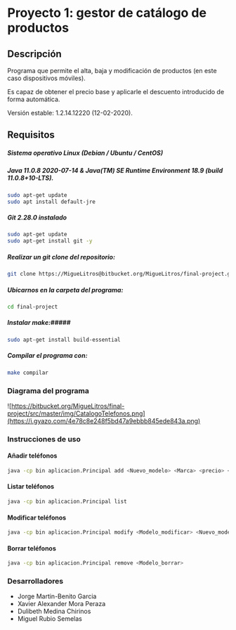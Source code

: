 # Proyecto 1: gestor de catálogo de productos

## Descripción
Programa que permite el alta, baja y modificación de productos (en este caso dispositivos móviles).

Es capaz de obtener el precio base y aplicarle el descuento introducido de forma automática.

Versión estable: 1.2.14.12220 (12-02-2020).


## Requisitos 
##### Sistema operativo Linux (Debian / Ubuntu / CentOS) #####
##### Java 11.0.8 2020-07-14 & Java(TM) SE Runtime Environment 18.9 (build 11.0.8+10-LTS). #####
```BASH
sudo apt-get update  
sudo apt install default-jre
```
##### Git  2.28.0 instalado #####
```BASH
sudo apt-get update  
sudo apt-get install git -y
```
##### Realizar un git clone del repositorio: #####
```BASH
git clone https://MigueLitros@bitbucket.org/MigueLitros/final-project.git
```
##### Ubicarnos en la carpeta del programa: #####
```BASH
cd final-project
```
##### Instalar make:#####
```BASH
sudo apt-get install build-essential
```
##### Compilar el programa con: #####
```BASH
make compilar
```
### Diagrama del programa ###
![https://bitbucket.org/MigueLitros/final-project/src/master/img/CatalogoTelefonos.png](https://i.gyazo.com/4e78c8e248f5bd47a9ebbb845ede843a.png)
### Instrucciones de uso ###
#### Añadir teléfonos ####
```BASH
java -cp bin aplicacion.Principal add <Nuevo_modelo> <Marca> <precio> <descuento>
```
#### Listar teléfonos ####
```BASH
java -cp bin aplicacion.Principal list
```
#### Modificar teléfonos ####
```BASH
java -cp bin aplicacion.Principal modify <Modelo_modificar> <Nuevo_modelo> <Marca> <precio> <descuento>
```
#### Borrar teléfonos ####
```BASH
java -cp bin aplicacion.Principal remove <Modelo_borrar>
```

### Desarrolladores ###

* Jorge Martin-Benito Garcia
* Xavier Alexander Mora Peraza
* Dulibeth Medina Chirinos
* Miguel Rubio Semelas
